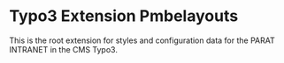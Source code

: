 # Typo3 Extension Pmbelayouts

This is the root extension for styles and configuration data for the PARAT INTRANET in the CMS Typo3.